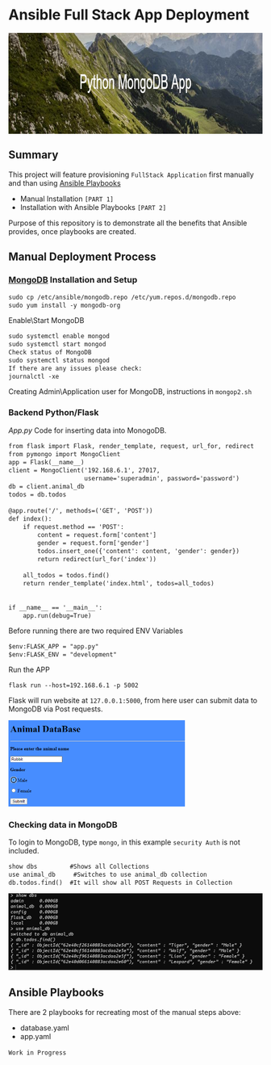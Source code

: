 <p align="center">

# Ansible Full Stack App Deployment

  <img width="900" height="200" src="banner.png" alt="Material Bread logo" align="center">

</p>

## Summary

This project will feature provisioning `FullStack Application` first manually and than using [Ansible Playbooks](https://docs.ansible.com/ansible/latest/user_guide/playbooks_intro.html)

- Manual Installation `[PART 1]`
- Installation with Ansible Playbooks `[PART 2]`

Purpose of this repository is to demonstrate all the benefits that Ansible provides, once playbooks are created.

## Manual Deployment Process

### [MongoDB](https://www.mongodb.com/docs/) Installation and Setup

```
sudo cp /etc/ansible/mongodb.repo /etc/yum.repos.d/mongodb.repo
sudo yum install -y mongodb-org
```

Enable\Start MongoDB

```
sudo systemctl enable mongod
sudo systemctl start mongod
Check status of MongoDB
sudo systemctl status mongod
If there are any issues please check:
journalctl -xe
```

Creating Admin\Application user for MongoDB, instructions in `mongop2.sh`

### Backend Python/Flask

_App.py_ Code for inserting data into MonogoDB.

```
from flask import Flask, render_template, request, url_for, redirect
from pymongo import MongoClient
app = Flask(__name__)
client = MongoClient('192.168.6.1', 27017,
                     username='superadmin', password='password')
db = client.animal_db
todos = db.todos

@app.route('/', methods=('GET', 'POST'))
def index():
    if request.method == 'POST':
        content = request.form['content']
        gender = request.form['gender']
        todos.insert_one({'content': content, 'gender': gender})
        return redirect(url_for('index'))

    all_todos = todos.find()
    return render_template('index.html', todos=all_todos)


if __name__ == '__main__':
    app.run(debug=True)
```

Before running there are two required ENV Variables

```
$env:FLASK_APP = "app.py"
$env:FLASK_ENV = "development"
```

Run the APP

```
flask run --host=192.168.6.1 -p 5002
```

Flask will run website at `127.0.0.1:5000`, from here user can submit data to MongoDB via Post requests.

<img  width="350"  src="website.png" alt="Material Bread logo" >

### Checking data in MongoDB

To login to MongoDB, type `mongo`, in this example `security Auth` is not included.

```
show dbs         #Shows all Collections
use animal_db     #Switches to use animal_db collection
db.todos.find()  #It will show all POST Requests in Collection
```

<img  width="650"  src="db.png" alt="Material Bread logo" >

## Ansible Playbooks

There are 2 playbooks for recreating most of the manual steps above:

- database.yaml
- app.yaml

`Work in Progress`

